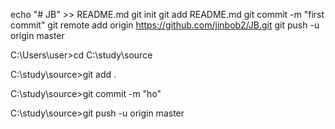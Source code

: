 echo "# JB" >> README.md
git init
git add README.md
git commit -m "first commit"
git remote add origin https://github.com/jinbob2/JB.git
git push -u origin master

C:\Users\user>cd C:\study\source

C:\study\source>git add .

C:\study\source>git commit -m "ho"

C:\study\source>git push -u origin master
